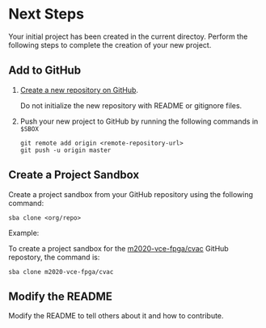 Next Steps
==========

Your initial project has been created in the current directoy.  Perform the
following steps to complete the creation of your new project.

Add to GitHub
-------------

1. [Create a new repository on GitHub][1].

   Do not initialize the new repository with README or gitignore files.

2. Push your new project to GitHub by running the following commands in `$SBOX`

       git remote add origin <remote-repository-url>
       git push -u origin master

Create a Project Sandbox
----------------------

Create a project sandbox from your GitHub repository using the following
command:

    sba clone <org/repo>

Example:

To create a project sandbox for the [m2020-vce-fpga/cvac][2] GitHub repostory,
the command is:

    sba clone m2020-vce-fpga/cvac

Modify the README
-----------------

Modify the README to tell others about it and how to contribute.

[1]: https://help.github.com/articles/creating-a-new-repository
[2]: https://github.jpl.nasa.gov/m2020-vce-fpga/cvac

